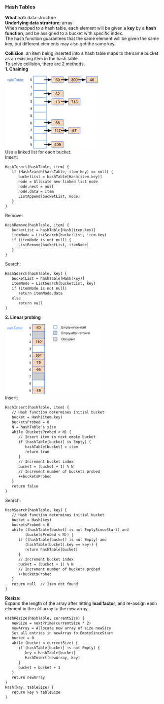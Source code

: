 ### Hash Tables
**What is it:** data structure  
**Underlying data structure:** array  
When mapped to a hash table, each element will be given a **key** by a **hash function**, and be assigned to a bucket with specific index.  
The hash function guarantees that the same element will be given the same key, but different elements may also get the same key.

**Collision**: an item being inserted into a hash table maps to the same bucket as an existing item in the hash table.  
To solve collision, there are 2 methods.  
**1. Chaining**
   
   ![image](images/Hash-1.png)  
   Use a linked list for each bucket.  
   Insert:  
   ```
   HashInsert(hashTable, item) {
      if (HashSearch(hashTable, item.key) == null) {
         bucketList = hashTable[Hash(item.key)]
         node = Allocate new linked list node
         node.next = null
         node.data = item
         ListAppend(bucketList, node)
      }
   }
   ```
   Remove:  
   ```   
   HashRemove(hashTable, item) {
      bucketList = hashTable[Hash(item.key)]
      itemNode = ListSearch(bucketList, item.key)
      if (itemNode is not null) {
         ListRemove(bucketList, itemNode)
      } 
   }
   ```
   Search:  
   ```
   HashSearch(hashTable, key) {
      bucketList = hashTable[Hash(key)]
      itemNode = ListSearch(bucketList, key)
      if (itemNode is not null)
         return itemNode.data
      else
         return null
   }
   ```

**2. Linear probing**  

![image](images/Hash-2.png)  
Insert:  
```
HashInsert(hashTable, item) {
   // Hash function determines initial bucket
   bucket = Hash(item.key)    
   bucketsProbed = 0
   N = hashTable's size
   while (bucketsProbed < N) {
      // Insert item in next empty bucket
      if (hashTable[bucket] is Empty) {
         hashTable[bucket] = item
         return true 
      }
      // Increment bucket index
      bucket = (bucket + 1) % N
      // Increment number of buckets probed
      ++bucketsProbed
   }
   return false      
}
```
Search:  
```
HashSearch(hashTable, key) {
   // Hash function determines initial bucket
   bucket = Hash(key)
   bucketsProbed = 0
   while ((hashTable[bucket] is not EmptySinceStart) and
         (bucketsProbed < N)) {
      if ((hashTable[bucket] is not Empty) and
         (hashTable[bucket].key == key)) {
         return hashTable[bucket]
      }
      // Increment bucket index
      bucket = (bucket + 1) % N
      // Increment number of buckets probed
      ++bucketsProbed
   }
   return null  // Item not found
}
```
**Resize:**  
Expand the length of the array after hitting **load factor**, and re-assign each element in the old array to the new array.  
```
HashResize(hashTable, currentSize) {
   newSize = nextPrime(currentSize * 2)
   newArray = Allocate new array of size newSize
   Set all entries in newArray to EmptySinceStart
   bucket = 0
   while (bucket < currentSize) {
      if (hashTable[bucket] is not Empty) {
         key = hashTable[bucket]
         HashInsert(newArray, key)
      }
      bucket = bucket + 1
   }
   return newArray
}
Hash(key, tableSize) {
   return key % tableSize
}
```
